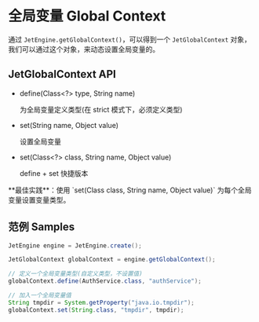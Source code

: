 全局变量 Global Context
================================

通过 `JetEngine.getGlobalContext()`，可以得到一个 `JetGlobalContext` 对象，我们可以通过这个对象，来动态设置全局变量的。


JetGlobalContext API
-------------------------

* define(Class<?> type, String name)

    为全局变量定义类型(在 strict 模式下，必须定义类型)

* set(String name, Object value)

    设置全局变量

* set(Class<?> class, String name, Object value)

    define + set 快捷版本


<div class="info">
**最佳实践**：使用 `set(Class<?> class, String name, Object value)` 为每个全局变量设置变量类型。
<div>


范例 Samples
-------------------------

```java
JetEngine engine = JetEngine.create();

JetGlobalContext globalContext = engine.getGlobalContext();

// 定义一个全局变量类型(自定义类型，不设置值)
globalContext.define(AuthService.class, "authService");

// 加入一个全局变量值
String tmpdir = System.getProperty("java.io.tmpdir");
globalContext.set(String.class, "tmpdir", tmpdir);

```